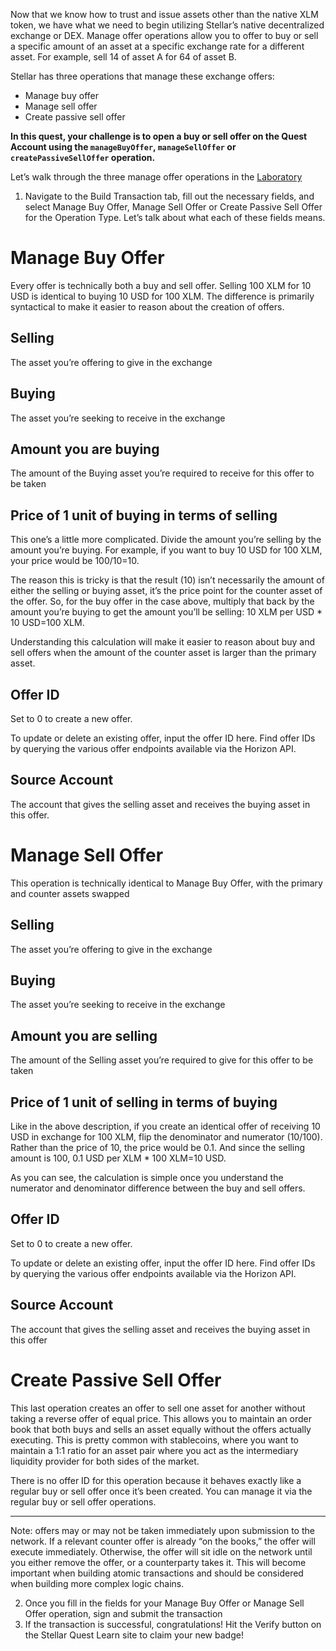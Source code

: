 Now that we know how to trust and issue assets other than the native XLM token, we have what we need to begin utilizing Stellar’s native decentralized exchange or DEX. Manage offer operations allow you to offer to buy or sell a specific amount of an asset at a specific exchange rate for a different asset. For example, sell 14 of asset A for 64 of asset B. 

Stellar has three operations that manage these exchange offers:

* Manage buy offer
* Manage sell offer
* Create passive sell offer 

**In this quest, your challenge is to open a buy or sell offer on the Quest Account using the `manageBuyOffer`, `manageSellOffer` or `createPassiveSellOffer` operation.**

Let’s walk through the three manage offer operations in the [Laboratory](https://laboratory.stellar.org/#account-creator?network=test)

1. Navigate to the Build Transaction tab, fill out the necessary fields, and select Manage Buy Offer, Manage Sell Offer or Create Passive Sell Offer for the Operation Type. Let’s talk about what each of these fields means.

# Manage Buy Offer

Every offer is technically both a buy and sell offer. Selling 100 XLM for 10 USD is identical to buying 10 USD for 100 XLM. The difference is primarily syntactical to make it easier to reason about the creation of offers.

## Selling

The asset you’re offering to give in the exchange

## Buying

The asset you’re seeking to receive in the exchange

## Amount you are buying

The amount of the Buying asset you’re required to receive for this offer to be taken

## Price of 1 unit of buying in terms of selling

This one’s a little more complicated. Divide the amount you’re selling by the amount you’re buying. For example, if you want to buy 10 USD for 100 XLM, your price would be 100/10=10. 

The reason this is tricky is that the result (10) isn’t necessarily the amount of either the selling or buying asset, it’s the price point for the counter asset of the offer. So, for the buy offer in the case above, multiply that back by the amount you’re buying to get the amount you’ll be selling: 10 XLM per USD * 10 USD=100 XLM.

Understanding this calculation will make it easier to reason about buy and sell offers when the amount of the counter asset is larger than the primary asset.

## Offer ID

Set to 0 to create a new offer. 

To update or delete an existing offer, input the offer ID here. Find offer IDs by querying the various offer endpoints available via the Horizon API. 

## Source Account

The account that gives the selling asset and receives the buying asset in this offer.

# Manage Sell Offer

This operation is technically identical to Manage Buy Offer, with the primary and counter assets swapped 

## Selling

The asset you’re offering to give in the exchange

## Buying

The asset you’re seeking to receive in the exchange

## Amount you are selling

The amount of the Selling asset you’re required to give for this offer to be taken

## Price of 1 unit of selling in terms of buying

Like in the above description, if you create an identical offer of receiving 10 USD in exchange for 100 XLM, flip the denominator and numerator (10/100). Rather than the price of 10, the price would be 0.1. And since the selling amount is 100, 0.1 USD per XLM * 100 XLM=10 USD. 

As you can see, the calculation is simple once you understand the numerator and denominator difference between the buy and sell offers.

## Offer ID

Set to 0 to create a new offer. 

To update or delete an existing offer, input the offer ID here. Find offer IDs by querying the various offer endpoints available via the Horizon API. 

## Source Account

The account that gives the selling asset and receives the buying asset in this offer

# Create Passive Sell Offer

This last operation creates an offer to sell one asset for another without taking a reverse offer of equal price. This allows you to maintain an order book that both buys and sells an asset equally without the offers actually executing. This is pretty common with stablecoins, where you want to maintain a 1:1 ratio for an asset pair where you act as the intermediary liquidity provider for both sides of the market. 

There is no offer ID for this operation because it behaves exactly like a regular buy or sell offer once it’s been created. You can manage it via the regular buy or sell offer operations.

---

Note: offers may or may not be taken immediately upon submission to the network. If a relevant counter offer is already “on the books,” the offer will execute immediately. Otherwise, the offer will sit idle on the network until you either remove the offer, or a counterparty takes it. This will become important when building atomic transactions and should be considered when building more complex logic chains.

2. Once you fill in the fields for your Manage Buy Offer or Manage Sell Offer operation, sign and submit the transaction 
3. If the transaction is successful, congratulations! Hit the Verify button on the Stellar Quest Learn site to claim your new badge!